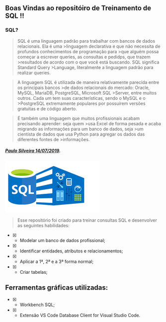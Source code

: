 ## Boas Vindas ao repositóiro de Treinamento de SQL !!
### SQL?
>SQL é uma linguagem padrão para trabalhar com bancos de dados relacionais. Ela é uma >linguagem declarativa e que não necessita de profundos conhecimentos de programação para >que alguém possa começar a escrever queries, as consultas e pedidps, que trazem >resultados de acordo com o que você está buscando. SQL significa Standard Query >Language, literalmente a linguagem padrão para realizar queries.

>A linguagem SQL é utilizada de maneira relativamente parecida entre os principais bancos >de dados relacionais do mercado: Oracle, MySQL, MariaDB, PostgreSQL, Microsoft SQL >Server, entre muitos outros. Cada um tem suas características, sendo o MySQL e o >PostgreSQL extremamente populares por possuírem versões gratuitas e de código aberto.

>É também uma linguagem que muitos profissionais acabam precisando aprender: seja quem >usa Excel de forma pesada e acaba migrando as informações para um banco de dados, seja >um cientista de dados que usa Python para agregar os dados das diferentes fontes de >informações.

##### [Paulo Silveira 14/07/2019]('https://www.alura.com.br/artigos/o-que-e-sql?gclid=Cj0KCQjwuMuRBhCJARIsAHXdnqOHpfkc8_ER4MMjlYgbleKPbx6f3gBN3qjxzIkZ1e3sOdX05X_1JsQaAqtuEALw_wcB').

![image info](./sql.png)

> Esse repositório foi criado para treinar consultas SQL 
> e desenvolver as seguintes habilidades:

- [x] - Modelar um banco de dados profissional;
- [x] - Identificar entidades, atributos e relacionamentos;
- [x] - Aplicar a 1ª, 2ª e a 3ª forma normal;
- [x] - Criar tabelas;

## Ferramentas gráficas utilizadas:

- [x] - Workbench SQL;
- [x] - Extensão VS Code Database Client for Visual Studio Code.


